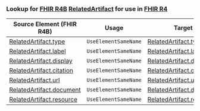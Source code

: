 ### Lookup for [FHIR R4B](https://hl7.org/fhir/R4B/) [RelatedArtifact](https://hl7.org/fhir/R4B/RelatedArtifact.html) for use in [FHIR R4](https://hl7.org/fhir/R4/)

| Source Element (FHIR R4B) | Usage | Target |
| -------------- | ----- | ------ |
| [RelatedArtifact.type](https://hl7.org/fhir/R4B/RelatedArtifact.html#resource) | `UseElementSameName` | [RelatedArtifact.type](https://hl7.org/fhir/R4/RelatedArtifact.html#resource) |
| [RelatedArtifact.label](https://hl7.org/fhir/R4B/RelatedArtifact.html#resource) | `UseElementSameName` | [RelatedArtifact.label](https://hl7.org/fhir/R4/RelatedArtifact.html#resource) |
| [RelatedArtifact.display](https://hl7.org/fhir/R4B/RelatedArtifact.html#resource) | `UseElementSameName` | [RelatedArtifact.display](https://hl7.org/fhir/R4/RelatedArtifact.html#resource) |
| [RelatedArtifact.citation](https://hl7.org/fhir/R4B/RelatedArtifact.html#resource) | `UseElementSameName` | [RelatedArtifact.citation](https://hl7.org/fhir/R4/RelatedArtifact.html#resource) |
| [RelatedArtifact.url](https://hl7.org/fhir/R4B/RelatedArtifact.html#resource) | `UseElementSameName` | [RelatedArtifact.url](https://hl7.org/fhir/R4/RelatedArtifact.html#resource) |
| [RelatedArtifact.document](https://hl7.org/fhir/R4B/RelatedArtifact.html#resource) | `UseElementSameName` | [RelatedArtifact.document](https://hl7.org/fhir/R4/RelatedArtifact.html#resource) |
| [RelatedArtifact.resource](https://hl7.org/fhir/R4B/RelatedArtifact.html#resource) | `UseElementSameName` | [RelatedArtifact.resource](https://hl7.org/fhir/R4/RelatedArtifact.html#resource) |
